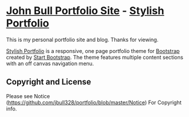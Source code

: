 # [John Bull Portfolio Site](http://jbull.co/) - [Stylish Portfolio](http://startbootstrap.com/template-overviews/stylish-portfolio/)


This is my personal portfolio site and blog.
Thanks for viewing.


[Stylish Portfolio](http://startbootstrap.com/template-overviews/stylish-portfolio/) is a responsive, one page portfolio theme for [Bootstrap](http://getbootstrap.com/) created by [Start Bootstrap](http://startbootstrap.com/). The theme features multiple content sections with an off canvas navigation menu.


## Copyright and License

Please see Notice (https://github.com/jbull328/portfolio/blob/master/Notice) For Copyright info.
